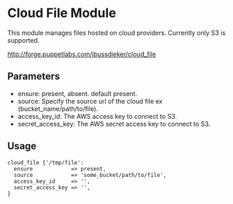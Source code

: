 # Cloud File Module

This module manages files hosted on cloud providers. Currently only S3 is supported.

http://forge.puppetlabs.com/jbussdieker/cloud_file

## Parameters

* ensure: present, absent. default present.
* source: Specify the source url of the cloud file ex (bucket_name/path/to/file).
* access_key_id: The AWS access key to connect to S3.
* secret_access_key: The AWS secret access key to connect to S3.

## Usage

    cloud_file {'/tmp/file':
      ensure            => present,
      source            => 'some_bucket/path/to/file',
      access_key_id     => '',
      secret_access_key => '',
    }
